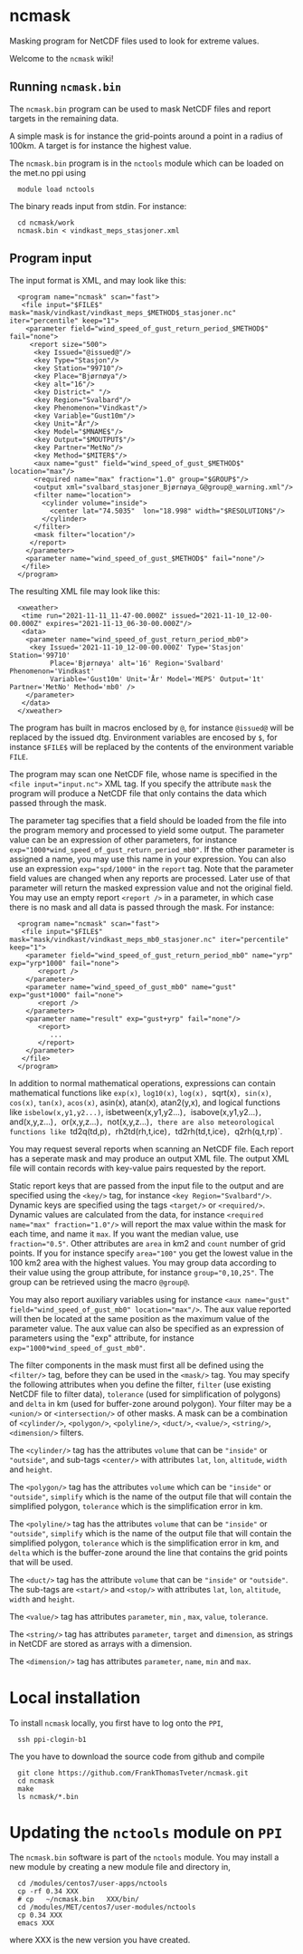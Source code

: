# ncmask
Masking program for NetCDF files used to look for extreme values.

Welcome to the `ncmask` wiki!

## Running `ncmask.bin`


The `ncmask.bin` program can be used to mask NetCDF files and report targets in the remaining data.

A simple mask is for instance the grid-points around a point in a radius of 100km. A target is for instance the highest value.

The `ncmask.bin` program is in the `nctools` module which can be loaded on the met.no ppi using

      module load nctools

The binary reads input from stdin. For instance:

      cd ncmask/work
      ncmask.bin < vindkast_meps_stasjoner.xml


## Program input

The input format is XML, and may look like this:

      <program name="ncmask" scan="fast">
       <file input="$FILE$" mask="mask/vindkast/vindkast_meps_$METHOD$_stasjoner.nc" iter="percentile" keep="1">
        <parameter field="wind_speed_of_gust_return_period_$METHOD$" fail="none">
         <report size="500">
          <key Issued="@issued@"/>
          <key Type="Stasjon"/>
          <key Station="99710"/>
          <key Place="Bjørnøya"/>
          <key alt="16"/>
          <key District=" "/>
          <key Region="Svalbard"/>
          <key Phenomenon="Vindkast"/>
          <key Variable="Gust10m"/>
          <key Unit="År"/>
          <key Model="$MNAME$"/>
          <key Output="$MOUTPUT$"/>
          <key Partner="MetNo"/>
          <key Method="$MITER$"/>
          <aux name="gust" field="wind_speed_of_gust_$METHOD$" location="max"/>
          <required name="max" fraction="1.0" group="$GROUP$"/>
          <output xml="svalbard_stasjoner_Bjørnøya_G@group@_warning.xml"/>
          <filter name="location">
            <cylinder volume="inside">
              <center lat="74.5035"  lon="18.998" width="$RESOLUTION$"/>
            </cylinder>
          </filter>
          <mask filter="location"/>
         </report>
        </parameter>
        <parameter name="wind_speed_of_gust_$METHOD$" fail="none"/>
       </file>
      </program>

The resulting XML file may look like this:

      <xweather>
       <time run="2021-11-11_11-47-00.000Z" issued="2021-11-10_12-00-00.000Z" expires="2021-11-13_06-30-00.000Z"/>
       <data>
        <parameter name="wind_speed_of_gust_return_period_mb0">
         <key Issued='2021-11-10_12-00-00.000Z' Type='Stasjon' Station='99710' 
              Place='Bjørnøya' alt='16' Region='Svalbard' Phenomenon='Vindkast' 
              Variable='Gust10m' Unit='År' Model='MEPS' Output='1t' Partner='MetNo' Method='mb0' />
        </parameter>
       </data>
      </xweather>

The program has built in macros enclosed by `@`, for instance `@issued@` will be replaced by the issued dtg. Environment variables are
encosed by `$`, for instance `$FILE$` will be replaced by the contents of the environment variable `FILE`.


The program may scan one NetCDF file, whose name is specified in the `<file input="input.nc">` XML tag. If you specify the attribute `mask` the program will produce a NetCDF file that only contains the data which passed through the mask.

The parameter tag specifies that a field should be loaded from the file into the program memory and processed to yield some output. The parameter value can be an expression of other parameters, for instance `exp="1000*wind_speed_of_gust_return_period_mb0"`. If the other parameter is assigned a name, you may use this name in your expression. You can also use an expression `exp="spd/1000"` in the `report` tag. Note that the parameter field values are changed when any reports are processed. Later use of that parameter will return the masked expression value and not the original field. You may use an empty report `<report />` in a parameter, in which case there is no mask and all data is passed through the mask. For instance:


      <program name="ncmask" scan="fast">
       <file input="$FILE$" mask="mask/vindkast/vindkast_meps_mb0_stasjoner.nc" iter="percentile" keep="1">
        <parameter field="wind_speed_of_gust_return_period_mb0" name="yrp" exp="yrp*1000" fail="none">
           <report />
        </parameter>
        <parameter name="wind_speed_of_gust_mb0" name="gust" exp="gust*1000" fail="none">
           <report />
        </parameter>
        <parameter name="result" exp="gust+yrp" fail="none"/>
           <report>
              ...
           </report>
        </parameter>
       </file>
      </program>

In addition to normal mathematical operations, expressions can contain mathematical functions like `exp(x)`, `log10(x)`, `log(x), `sqrt(x)`, sin(x)`, `cos(x)`, `tan(x)`, `acos(x)`, asin(x), atan(x), atan2(y,x), and logical functions like `isbelow(x,y1,y2...)`, isbetween(x,y1,y2...)`, `isabove(x,y1,y2...)`, `and(x,y,z...)`, `or(x,y,z...)`, `not(x,y,z...)`, there are also meteorological functions like `td2q(td,p)`, `rh2td(rh,t,ice)`, `td2rh(td,t,ice)`, `q2rh(q,t,rp)`.

You may request several reports when scanning an NetCDF file. Each report has a seperate mask and may produce an output XML file.
The output XML file will contain records with key-value pairs requested by the report. 

Static report keys that are passed from the input file to the output and are specified using the `<key/>` tag, for instance `<key Region="Svalbard"/>`. Dynamic keys are specified using the tags `<target/>` or `<required/>`. Dynamic values are calculated from the data, for instance `<required name="max" fraction="1.0"/>` will report the max value within the mask for each time, and name it `max`. If you want the median value, use `fraction="0.5"`. Other attributes are `area` in km2  and `count` number of grid points. If you for instance specify `area="100"` you get the lowest value in the 100 km2 area with the highest values. You may group data according to their value using the group attribute, for instance `group="0,10,25"`. The group can be retrieved using the macro `@group@`. 

You may also report auxiliary variables using for instance `<aux name="gust" field="wind_speed_of_gust_mb0" location="max"/>`. The aux value reported will then be located at the same position as the maximum value of the parameter value. The aux value can also be specified as an expression of parameters using the "exp" attribute, for instance `exp="1000*wind_speed_of_gust_mb0"`.

The filter components in the mask must first all be defined using the `<filter/>` tag, before they can be used in the `<mask/>` tag. You may specify the following attributes when you define the filter, `filter` (use existing NetCDF file to filter data), `tolerance` (used for simplification of polygons) and `delta` in km (used for buffer-zone around polygon). Your filter may be a `<union/>` or `<intersection/>` of other masks. A mask can be a combination of `<cylinder/>`, `<polygon/>`, `<polyline/>`, `<duct/>`, `<value/>`, `<string/>`, `<dimension/>` filters.

The `<cylinder/>` tag has the attributes `volume` that can be `"inside"` or `"outside"`, and sub-tags `<center/>` with attributes `lat`, `lon`, `altitude`, `width` and `height`. 

The `<polygon/>` tag has the attributes `volume` which can be `"inside"` or `"outside"`, `simplify` which is the name of the output file that will contain the simplified polygon, `tolerance` which is the simplification error in km. 

The `<polyline/>` tag has the attributes `volume` that can be `"inside"` or `"outside"`, `simplify` which is the name of the output file that will contain the simplified polygon, `tolerance` which is the simplification error in km, and `delta` which is the buffer-zone around the line that contains the grid points that will be used.

The `<duct/>` tag has the attribute `volume` that can be `"inside"` or `"outside"`. The sub-tags are `<start/>` and `<stop/>` with attributes `lat`, `lon`, `altitude`, `width` and `height`.

The `<value/>` tag has attributes `parameter`, `min` , `max`, `value`, `tolerance`.

The `<string/>` tag has attributes `parameter`, `target` and `dimension`, as strings in NetCDF are stored as arrays with a dimension.

The `<dimension/>` tag has attributes `parameter`, `name`, `min` and `max`.


# Local installation

To install `ncmask` locally, you first have to log onto the `PPI`,

      ssh ppi-clogin-b1

The you have to download the source code from github and compile

      git clone https://github.com/FrankThomasTveter/ncmask.git
      cd ncmask
      make
      ls ncmask/*.bin

# Updating the `nctools` module on `PPI`

The `ncmask.bin` software is part of the `nctools` module. You may install a new module by creating a new module file and directory in,

      cd /modules/centos7/user-apps/nctools
      cp -rf 0.34 XXX
      # cp   ~/ncmask.bin   XXX/bin/
      cd /modules/MET/centos7/user-modules/nctools
      cp 0.34 XXX
      emacs XXX

where XXX is the new version you have created.
